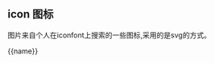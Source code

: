 ## icon 图标
图片来自个人在iconfont上搜索的一些图标,采用的是svg的方式。

  <div class="icon-list">
    <e-row>
      <e-col :span="3" v-for="name in $icons" :key="name">
          <e-icon :name="name" /> 
          <div ><span> {{name}}</span></div>
      </e-col>
    </e-row>
  
    
  </div>